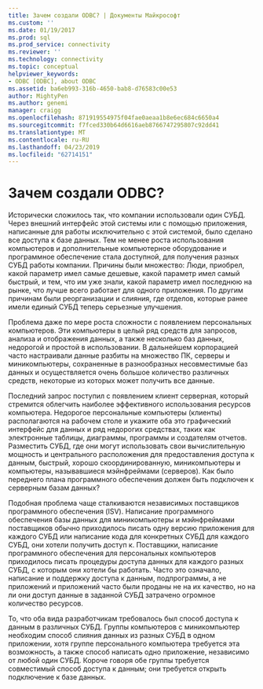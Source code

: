 ```yaml
---
title: Зачем создали ODBC? | Документы Майкрософт
ms.custom: ''
ms.date: 01/19/2017
ms.prod: sql
ms.prod_service: connectivity
ms.reviewer: ''
ms.technology: connectivity
ms.topic: conceptual
helpviewer_keywords:
- ODBC [ODBC], about ODBC
ms.assetid: ba6eb993-316b-4650-bab8-d76583c00e53
author: MightyPen
ms.author: genemi
manager: craigg
ms.openlocfilehash: 871919554975f04fae0aeaa1b8e6ec684c6650a4
ms.sourcegitcommit: f7fced330b64d6616aeb8766747295807c92dd41
ms.translationtype: MT
ms.contentlocale: ru-RU
ms.lasthandoff: 04/23/2019
ms.locfileid: "62714151"
---
```

# <a name="why-was-odbc-created"></a>Зачем создали ODBC?
Исторически сложилось так, что компании использовали один СУБД. Через внешний интерфейс этой системы или с помощью приложения, написанные для работы исключительно с этой системой, было сделано все доступа к базе данных. Тем не менее роста использования компьютеров и дополнительные компьютерное оборудование и программное обеспечение стала доступной, для получения разных СУБД работы компании. Причины были множество: Люди, приобрел, какой параметр имел самые дешевые, какой параметр имел самый быстрый, и тем, что им уже знали, какой параметр имел последнюю на рынке, что лучше всего работает для одного приложения. По другим причинам были реорганизации и слияния, где отделов, которые ранее имели единый СУБД теперь серьезные улучшения.  
  
 Проблема даже по мере роста сложности с появлением персональных компьютеров. Эти компьютеры в целый ряд средств для запросов, анализа и отображения данных, а также несколько баз данных, недорогой и простой в использовании. В дальнейшем корпорацией часто настраивали данные разбиты на множество ПК, серверы и миникомпьютеры, сохраненные в разнообразных несовместимые баз данных и осуществляется очень большое количество различных средств, некоторые из которых может получить все данные.  
  
 Последний запрос поступил с появлением клиент серверная, который стремится облегчить наиболее эффективного использования ресурсов компьютера. Недорогое персональные компьютеры (клиенты) располагаются на рабочем столе и укажите оба это графический интерфейс для данных и ряд недорогих средствах, таких как электронные таблицы, диаграммы, программы и создателям отчетов. Разместить СУБД, где они могут использовать свои вычислительную мощность и центрального расположения для предоставления доступа к данным, быстрый, хорошо скоординированную, миникомпьютеры и компьютеры, называвшиеся мэйнфреймами (серверов). Как было переднего плана программного обеспечения должен быть подключен к серверным базам данных?  
  
 Подобная проблема чаще сталкиваются независимых поставщиков программного обеспечения (ISV). Написание программного обеспечения базы данных для миникомпьютеры и мэйнфреймами поставщиков обычно приходилось писать одну версию приложения для каждого СУБД или написание кода для конкретных СУБД для каждого СУБД, они хотели получить доступ к. Поставщики, написание программного обеспечения для персональных компьютеров приходилось писать процедуры доступа данных для каждого разных СУБД, с которым они хотели бы работать. Часто это означало, написание и поддержку доступа к данным, подпрограммы, а не приложений и приложений часто были проданы не на их качество, но на ли они доступ данные в заданной СУБД затрачено огромное количество ресурсов.  
  
 То, что оба вида разработчикам требовалось был способ доступа к данным в различных СУБД. Группы компьютеров с миникомпьютер необходим способ слияния данных из разных СУБД в одном приложении, хотя группе персонального компьютера требуется эта возможность, а также способ написать одно приложение, независимо от любой один СУБД. Короче говоря обе группы требуется совместимый способ доступа к данным; они требуется открыть подключение к базе данных.
